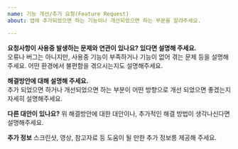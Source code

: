 ```yaml
---
name: 기능 개선/추가 요청(Feature Request)
about: 앱에 추가되었으면 하는 기능이나 개선되었으면 하는 부분을 알랴주세요.

---
```


**요청사항이 사용중 발생하는 문제와 연관이 있나요? 있다면 설명해 주세요.**  
오류나 버그는 아니지만, 사용중 기능이 부족하거나 기능이 없어 겪는 문제 등을 설명해 주세요. 어떤 환경에서 불편함을 겪으시는지도 설명해주세요.

**해결방안에 대해 설명해 주세요.**  
추가 되었으면 하거나 개선되었으면 하는 부분이 어떤 방향으로 개선 되었으면 좋겠는지 자세히 설명해주세요.

**다른 대안이 있나요?**
위 해결방안에 대한 대안이나, 추가적인 해결 방법이 생각나신다면 설명해주세요.

**추가 정보**
스크린샷, 영상, 참고자료 등 도움이 될 만한 추가 정보릉 제공해 주세요.
